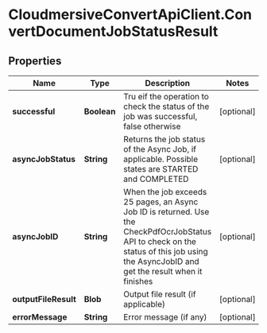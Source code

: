 # CloudmersiveConvertApiClient.ConvertDocumentJobStatusResult

## Properties
Name | Type | Description | Notes
------------ | ------------- | ------------- | -------------
**successful** | **Boolean** | Tru eif the operation to check the status of the job was successful, false otherwise | [optional] 
**asyncJobStatus** | **String** | Returns the job status of the Async Job, if applicable.  Possible states are STARTED and COMPLETED | [optional] 
**asyncJobID** | **String** | When the job exceeds 25 pages, an Async Job ID is returned.  Use the CheckPdfOcrJobStatus API to check on the status of this job using the AsyncJobID and get the result when it finishes | [optional] 
**outputFileResult** | **Blob** | Output file result (if applicable) | [optional] 
**errorMessage** | **String** | Error message (if any) | [optional] 


